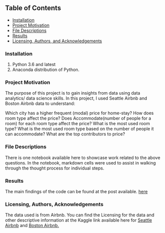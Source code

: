 ## Table of Contents
- [Installation](#install)
- [Project Motivation](#motivate)
- [File Descriptions](#describe)
- [Results](#result)
- [Licensing, Authors, and Acknowledgements](#acknowledge)

<a id='install'></a>
### Installation
1. Python 3.6 and latest
2. Anaconda distribution of Python. 

<a id='motivate'></a>
### Project Motivation
The purpose of this project is to gain insights from data using data analytics/ data science skills.
In this project, I used Seattle Airbnb and Boston Airbnb data to understand:

Which city has a higher frequent (modal) price for home-stay?
How does room type affect the price?
Does Accommodate(number of people for a room) for each room type affect the price?
What is the most used room type?
What is the most used room type based on the number of people it can accommodate?
What are the top contributors to price?

<a id='describe'></a>
### File Descriptions
There is one notebook available here to showcase work related to the above questions. 
In the notebook, markdown cells were used to assist in 
walking through the thought process for individual steps.

<a id='result'></a>
### Results
The main findings of the code can be found at the post available. 
[here](https://medium.com/@engrnsikanabasi/5-things-to-consider-while-planning-for-homestay-in-boston-or-seattle-d6dae8d1bb6c)

<a id='acknowledge'></a>
### Licensing, Authors, Acknowledgements
The data used is from Airbnb. You can find the Licensing for the data and other 
descriptive information at the Kaggle link available here for 
[Seattle Airbnb](https://www.kaggle.com/airbnb/seattle/data) and [Boston Airbnb.](https://www.kaggle.com/airbnb/boston)